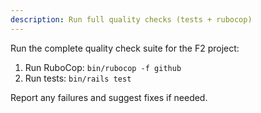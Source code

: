```yaml
---
description: Run full quality checks (tests + rubocop)
---
```


Run the complete quality check suite for the F2 project:

1. Run RuboCop: `bin/rubocop -f github`
2. Run tests: `bin/rails test`

Report any failures and suggest fixes if needed.
